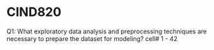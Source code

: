# CIND820
Q1: What exploratory data analysis and preprocessing techniques are necessary to prepare the dataset for modeling? 
cell# 1 - 42
